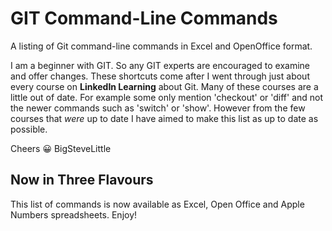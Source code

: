 # GIT Command-Line Commands

A listing of Git command-line commands in Excel and OpenOffice format.

I am a beginner with GIT. So any GIT experts are encouraged to examine and offer changes. These shortcuts come after I went through just about every course on **LinkedIn Learning** about Git. Many of these courses are a little out of date. For example some only mention 'checkout' or 'diff' and not the newer commands such as 'switch' or 'show'. However from the few courses that *were* up to date I have aimed to make this list as up to date as possible.

Cheers 😀
BigSteveLittle

## Now in Three Flavours
This list of commands is now available as Excel, Open Office and Apple Numbers spreadsheets. Enjoy!